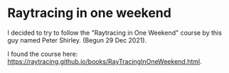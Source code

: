 # Raytracing in one weekend

I decided to try to follow the "Raytracing in One Weekend" course by this guy named Peter Shirley. (Begun 29 Dec 2021).

I found the course here: https://raytracing.github.io/books/RayTracingInOneWeekend.html.